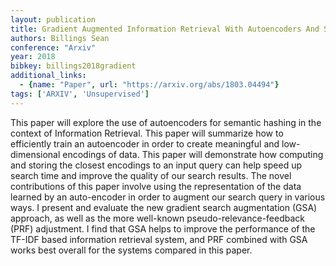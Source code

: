 ```yaml
---
layout: publication
title: Gradient Augmented Information Retrieval With Autoencoders And Semantic Hashing
authors: Billings Sean
conference: "Arxiv"
year: 2018
bibkey: billings2018gradient
additional_links:
  - {name: "Paper", url: "https://arxiv.org/abs/1803.04494"}
tags: ['ARXIV', 'Unsupervised']
---
```

<p>This paper will explore the use of autoencoders for semantic hashing
in the context of Information Retrieval. This paper will summarize how
to efficiently train an autoencoder in order to create meaningful and
low-dimensional encodings of data. This paper will demonstrate how
computing and storing the closest encodings to an input query can help
speed up search time and improve the quality of our search results. The
novel contributions of this paper involve using the representation of
the data learned by an auto-encoder in order to augment our search query
in various ways. I present and evaluate the new gradient search
augmentation (GSA) approach, as well as the more well-known
pseudo-relevance-feedback (PRF) adjustment. I find that GSA helps to
improve the performance of the TF-IDF based information retrieval
system, and PRF combined with GSA works best overall for the systems
compared in this paper.</p>
